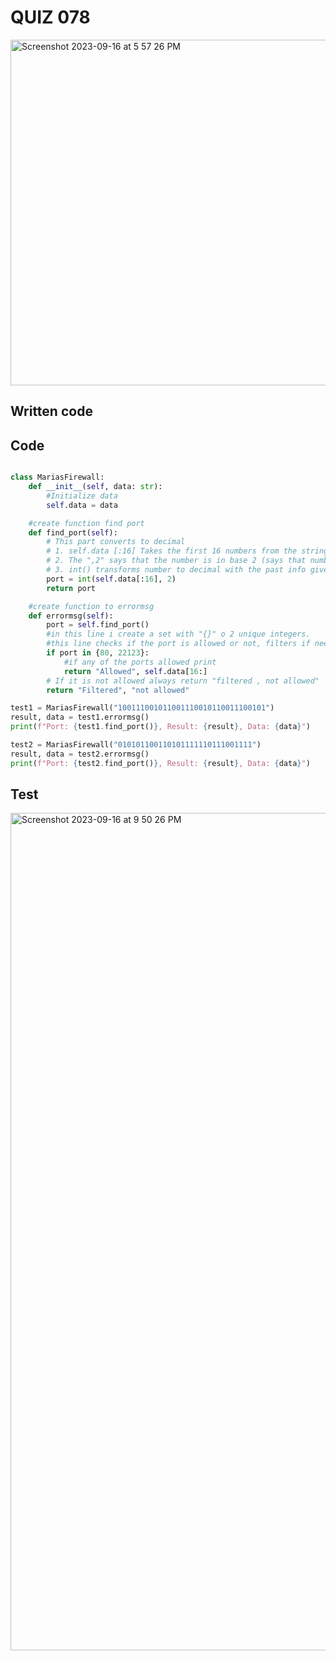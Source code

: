 # QUIZ 078

<img width="553" alt="Screenshot 2023-09-16 at 5 57 26 PM" src="https://github.com/Madaniarias/Year-2/assets/111761417/f961c468-de8f-4fcc-a2b3-c897bd12e2ab">

## Written code



## Code

```.py

class MariasFirewall:
    def __init__(self, data: str):
        #Initialize data
        self.data = data

    #create function find port
    def find_port(self):
        # This part converts to decimal
        # 1. self.data [:16] Takes the first 16 numbers from the string
        # 2. The ",2" says that the number is in base 2 (says that number is in binary)
        # 3. int() transforms number to decimal with the past info given
        port = int(self.data[:16], 2)
        return port

    #create function to errormsg
    def errormsg(self):
        port = self.find_port()
        #in this line i create a set with "{}" o 2 unique integers.
        #this line checks if the port is allowed or not, filters if needed
        if port in {80, 22123}:
            #if any of the ports allowed print
            return "Allowed", self.data[16:]
        # If it is not allowed always return "filtered , not allowed"
        return "Filtered", "not allowed"

test1 = MariasFirewall("100111001011001110010110011100101")
result, data = test1.errormsg()
print(f"Port: {test1.find_port()}, Result: {result}, Data: {data}")

test2 = MariasFirewall("010101100110101111110111001111")
result, data = test2.errormsg()
print(f"Port: {test2.find_port()}, Result: {result}, Data: {data}")

```

## Test

<img width="1340" alt="Screenshot 2023-09-16 at 9 50 26 PM" src="https://github.com/Madaniarias/Year-2/assets/111761417/a354a7c1-8b0c-4f35-a14f-689c24cfa4c0">

